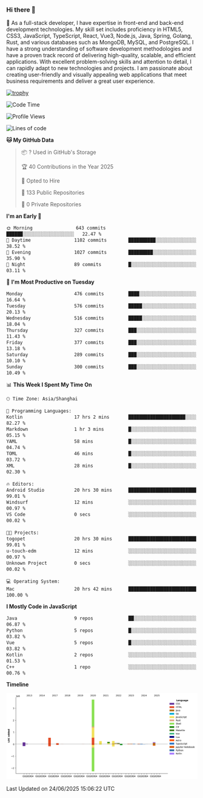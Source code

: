 ### Hi there 👋

🌱 As a full-stack developer, I have expertise in front-end and back-end development technologies. My skill set includes proficiency in HTML5, CSS3, JavaScript, TypeScript, React, Vue3, Node.js, Java, Spring, Golang, Rust, and various databases such as MongoDB, MySQL, and PostgreSQL. I have a strong understanding of software development methodologies and have a proven track record of delivering high-quality, scalable, and efficient applications. With excellent problem-solving skills and attention to detail, I can rapidly adapt to new technologies and projects. I am passionate about creating user-friendly and visually appealing web applications that meet business requirements and deliver a great user experience.

[![trophy](https://github-profile-trophy.vercel.app/?username=elton&rank=SECRET,SSS,SS,S,AAA,AA,A&theme=onedark&no-frame=true&margin-w=10)](https://github.com/ryo-ma/github-profile-trophy)

<!--START_SECTION:waka-->
![Code Time](http://img.shields.io/badge/Code%20Time-1%2C758%20hrs%2053%20mins-blue)

![Profile Views](http://img.shields.io/badge/Profile%20Views-0-blue)

![Lines of code](https://img.shields.io/badge/From%20Hello%20World%20I%27ve%20Written-5.8%20million%20lines%20of%20code-blue)

**🐱 My GitHub Data** 

> 📦 ? Used in GitHub's Storage 
 > 
> 🏆 40 Contributions in the Year 2025
 > 
> 💼 Opted to Hire
 > 
> 📜 133 Public Repositories 
 > 
> 🔑 0 Private Repositories 
 > 
**I'm an Early 🐤** 

```text
🌞 Morning                643 commits         ██████░░░░░░░░░░░░░░░░░░░   22.47 % 
🌆 Daytime                1102 commits        ██████████░░░░░░░░░░░░░░░   38.52 % 
🌃 Evening                1027 commits        █████████░░░░░░░░░░░░░░░░   35.90 % 
🌙 Night                  89 commits          █░░░░░░░░░░░░░░░░░░░░░░░░   03.11 % 
```
📅 **I'm Most Productive on Tuesday** 

```text
Monday                   476 commits         ████░░░░░░░░░░░░░░░░░░░░░   16.64 % 
Tuesday                  576 commits         █████░░░░░░░░░░░░░░░░░░░░   20.13 % 
Wednesday                516 commits         █████░░░░░░░░░░░░░░░░░░░░   18.04 % 
Thursday                 327 commits         ███░░░░░░░░░░░░░░░░░░░░░░   11.43 % 
Friday                   377 commits         ███░░░░░░░░░░░░░░░░░░░░░░   13.18 % 
Saturday                 289 commits         ███░░░░░░░░░░░░░░░░░░░░░░   10.10 % 
Sunday                   300 commits         ███░░░░░░░░░░░░░░░░░░░░░░   10.49 % 
```


📊 **This Week I Spent My Time On** 

```text
🕑︎ Time Zone: Asia/Shanghai

💬 Programming Languages: 
Kotlin                   17 hrs 2 mins       █████████████████████░░░░   82.27 % 
Markdown                 1 hr 3 mins         █░░░░░░░░░░░░░░░░░░░░░░░░   05.15 % 
YAML                     58 mins             █░░░░░░░░░░░░░░░░░░░░░░░░   04.74 % 
TOML                     46 mins             █░░░░░░░░░░░░░░░░░░░░░░░░   03.72 % 
XML                      28 mins             █░░░░░░░░░░░░░░░░░░░░░░░░   02.30 % 

🔥 Editors: 
Android Studio           20 hrs 30 mins      █████████████████████████   99.01 % 
Windsurf                 12 mins             ░░░░░░░░░░░░░░░░░░░░░░░░░   00.97 % 
VS Code                  0 secs              ░░░░░░░░░░░░░░░░░░░░░░░░░   00.02 % 

🐱‍💻 Projects: 
togopet                  20 hrs 30 mins      █████████████████████████   99.01 % 
u-touch-edm              12 mins             ░░░░░░░░░░░░░░░░░░░░░░░░░   00.97 % 
Unknown Project          0 secs              ░░░░░░░░░░░░░░░░░░░░░░░░░   00.02 % 

💻 Operating System: 
Mac                      20 hrs 42 mins      █████████████████████████   100.00 % 
```

**I Mostly Code in JavaScript** 

```text
Java                     9 repos             ██░░░░░░░░░░░░░░░░░░░░░░░   06.87 % 
Python                   5 repos             █░░░░░░░░░░░░░░░░░░░░░░░░   03.82 % 
Vue                      5 repos             █░░░░░░░░░░░░░░░░░░░░░░░░   03.82 % 
Kotlin                   2 repos             ░░░░░░░░░░░░░░░░░░░░░░░░░   01.53 % 
C++                      1 repo              ░░░░░░░░░░░░░░░░░░░░░░░░░   00.76 % 
```



**Timeline**

![Lines of Code chart](https://raw.githubusercontent.com/elton/elton/main/assets/bar_graph.png)


 Last Updated on 24/06/2025 15:06:22 UTC
<!--END_SECTION:waka-->

<!--
**elton/elton** is a ✨ _special_ ✨ repository because its `README.md` (this file) appears on your GitHub profile.

Here are some ideas to get you started:

- 🔭 I’m currently working on ...
- 🌱 I’m currently learning ...
- 👯 I’m looking to collaborate on ...
- 🤔 I’m looking for help with ...
- 💬 Ask me about ...
- 📫 How to reach me: ...
- 😄 Pronouns: ...
- ⚡ Fun fact: ...
-->
